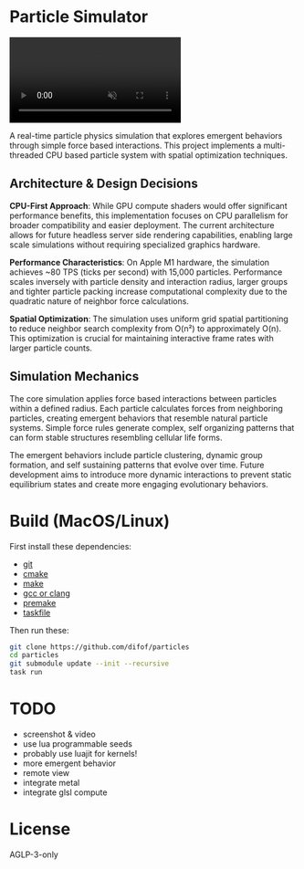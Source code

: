 # Particle Simulator

<video src="./assets/sample.mp4" autoplay loop muted playsinline></video>

A real-time particle physics simulation that explores emergent behaviors through simple force based interactions. This project implements a multi-threaded CPU based particle system with spatial optimization techniques.

## Architecture & Design Decisions

**CPU-First Approach**: While GPU compute shaders would offer significant performance benefits, this implementation focuses on CPU parallelism for broader compatibility and easier deployment. The current architecture allows for future headless server side rendering capabilities, enabling large scale simulations without requiring specialized graphics hardware.

**Performance Characteristics**: On Apple M1 hardware, the simulation achieves ~80 TPS (ticks per second) with 15,000 particles. Performance scales inversely with particle density and interaction radius, larger groups and tighter particle packing increase computational complexity due to the quadratic nature of neighbor force calculations.

**Spatial Optimization**: The simulation uses uniform grid spatial partitioning to reduce neighbor search complexity from O(n²) to approximately O(n). This optimization is crucial for maintaining interactive frame rates with larger particle counts.

## Simulation Mechanics

The core simulation applies force based interactions between particles within a defined radius. Each particle calculates forces from neighboring particles, creating emergent behaviors that resemble natural particle systems. Simple force rules generate complex, self organizing patterns that can form stable structures resembling cellular life forms.

The emergent behaviors include particle clustering, dynamic group formation, and self sustaining patterns that evolve over time. Future development aims to introduce more dynamic interactions to prevent static equilibrium states and create more engaging evolutionary behaviors.

# Build (MacOS/Linux)

First install these dependencies:

-   [git](https://google.com/search?q=install+git)
-   [cmake](https://google.com/search?q=install+cmake)
-   [make](https://google.com/search?q=install+make)
-   [gcc or clang](https://google.com/search?q=install+gcc+or+clang)
-   [premake](https://google.com/search?q=install+premake)
-   [taskfile](https://google.com/search?q=install+taskfile)

Then run these:

```sh
git clone https://github.com/difof/particles
cd particles
git submodule update --init --recursive
task run
```

# TODO

- screenshot & video
- use lua programmable seeds
- probably use luajit for kernels!
- more emergent behavior
- remote view
- integrate metal
- integrate glsl compute

# License
AGLP-3-only